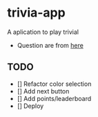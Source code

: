 # trivia-app

A aplication to play trivial
- Question are from <a href="https://opentdb.com/api_config.php" target="blank">here</a>

## TODO
- [] Refactor color selection
- [] Add next button
- [] Add points/leaderboard
- [] Deploy